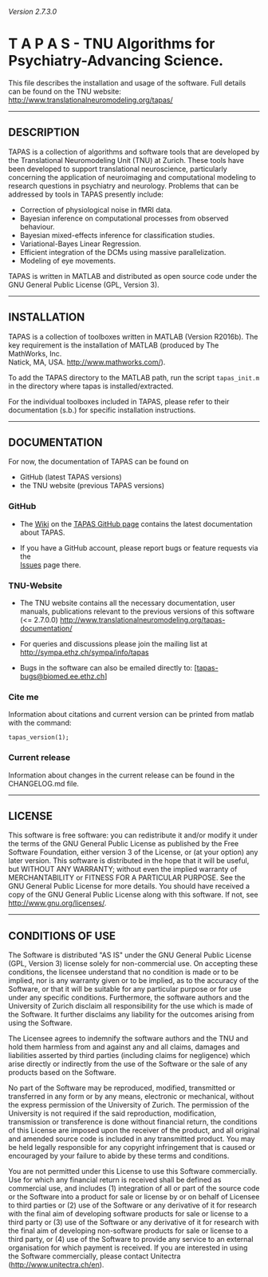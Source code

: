 *Version 2.7.3.0*

T  A  P  A  S - TNU Algorithms for Psychiatry-Advancing Science.
========================================================================

This file describes the installation and usage of the software.
Full details can be found on the TNU website:
                 http://www.translationalneuromodeling.org/tapas/

-----------
DESCRIPTION
-----------

TAPAS is a collection of algorithms and software tools that are 
developed by the Translational Neuromodeling Unit (TNU) at Zurich. 
These tools have been developed to support translational neuroscience, 
particularly concerning the application of neuroimaging and 
computational modeling to research questions in psychiatry and 
neurology. Problems that can be addressed by tools in TAPAS presently include:

- Correction of physiological noise in fMRI data.
- Bayesian inference on computational processes from observed behaviour.
- Bayesian mixed-effects inference for classification studies.
- Variational-Bayes Linear Regression.
- Efficient integration of the DCMs using massive parallelization.
- Modeling of eye movements.

TAPAS is written in MATLAB and distributed as open source code under 
the GNU General Public License (GPL, Version 3).

------------
INSTALLATION                                                        
------------

TAPAS is a collection of toolboxes written in MATLAB (Version R2016b). The key 
requirement is the installation of MATLAB (produced by The MathWorks, Inc.  
Natick, MA, USA. http://www.mathworks.com/).

To add the TAPAS directory to the MATLAB path, run the script `tapas_init.m` in 
the directory where tapas is installed/extracted. 

For the individual toolboxes included in TAPAS, please refer to their 
documentation (s.b.) for specific installation instructions.

-------------
DOCUMENTATION
-------------

For now, the documentation of TAPAS can be found on 
- GitHub (latest TAPAS versions)
- the TNU website (previous TAPAS versions)

### GitHub ###
- The [Wiki](/../wikis/home) on the 
  [TAPAS GitHub page](https://github.com/translationalneuromodeling/tapas) contains 
  the latest documentation about TAPAS. 

- If you have a GitHub account, please report bugs or feature requests via the  
  [Issues](https://github.com/translationalneuromodeling/tapas/issues) page there.

### TNU-Website ###
- The TNU website contains all the necessary documentation, user manuals,
  publications relevant to the previous versions of this software (<= 2.7.0.0)
           http://www.translationalneuromodeling.org/tapas-documentation/

- For queries and discussions please join the mailing list at
  http://sympa.ethz.ch/sympa/info/tapas 
- Bugs in the software can also be emailed directly to: [tapas-bugs@biomed.ee.ethz.ch]

### Cite me ###

Information about citations and current version can be printed from matlab with
the command: 

~~~
tapas_version(1);
~~~

### Current release ###

Information about changes in the current release can be found in the CHANGELOG.md
file.

-------
LICENSE                            
-------


This software is free software: you can redistribute it and/or modify it under the terms of the GNU General Public License as published by the Free Software Foundation, either version 3 of the License, or (at your option) any later version. This software is distributed in the hope that it will be useful, but WITHOUT ANY WARRANTY; without even the implied warranty of MERCHANTABILITY or FITNESS FOR A PARTICULAR PURPOSE. See the GNU General Public License for more details. You should have received a copy of the GNU General Public License along with this software. If not, see http://www.gnu.org/licenses/.


------------------
CONDITIONS OF USE
------------------

The Software is distributed "AS IS" under the GNU General Public License (GPL, Version 3) license solely for non-commercial use.  On accepting these conditions, the licensee understand that no condition is made or to be implied, nor is any warranty given or to be implied, as to the accuracy of the Software, or that it will be suitable for any particular purpose or for use under any specific conditions. Furthermore, the software authors and the University of Zurich disclaim all responsibility for the use which is made of the Software. It further disclaims any liability for the outcomes arising from using the Software.

The Licensee agrees to indemnify the software authors and the TNU and hold them harmless from and against any and all claims, damages and liabilities asserted by third parties (including claims for negligence) which arise directly or indirectly from the use of the Software or the sale of any products based on the Software.

No part of the Software may be reproduced, modified, transmitted or transferred in any form or by any means, electronic or mechanical, without the express permission of the University of Zurich. The permission of the University is not required if the said reproduction, modification, transmission or transference is done without financial return, the conditions of this License are imposed upon the receiver of the product, and all original and amended source code is included in any transmitted product. You may be held legally responsible for any copyright infringement that is caused or encouraged by your failure to abide by these terms and conditions.

You are not permitted under this License to use this Software commercially. Use for which any financial return is received shall be defined as commercial use, and includes (1) integration of all or part of the source code or the Software into a product for sale or license by or on behalf of Licensee to third parties or (2) use of the Software or any derivative of it for research with the final aim of developing software products for sale or license to a third party or (3) use of the Software or any derivative of it for research with the final aim of developing non-software products for sale or license to a third party, or (4) use of the Software to provide any service to an external organisation for which payment is received. If you are interested in using the Software commercially, please contact Unitectra (http://www.unitectra.ch/en).

